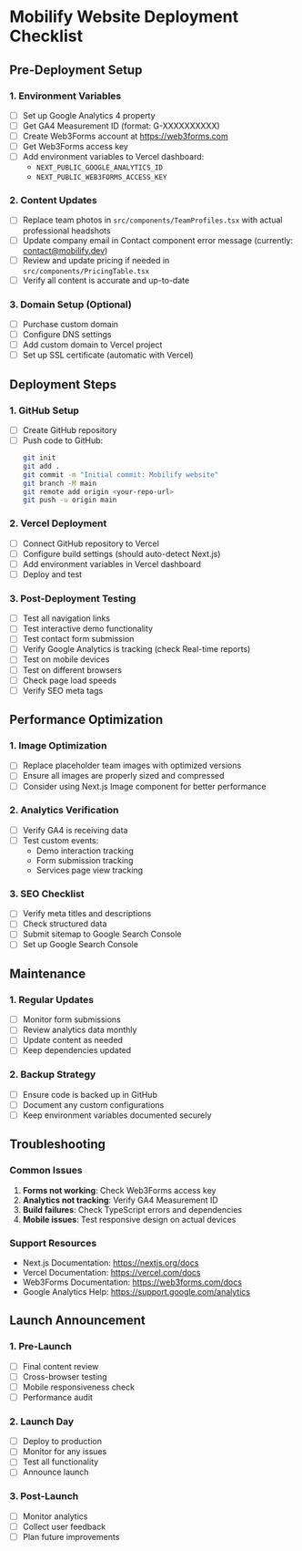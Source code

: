 # Mobilify Website Deployment Checklist

## Pre-Deployment Setup

### 1. Environment Variables
- [ ] Set up Google Analytics 4 property
- [ ] Get GA4 Measurement ID (format: G-XXXXXXXXXX)
- [ ] Create Web3Forms account at https://web3forms.com
- [ ] Get Web3Forms access key
- [ ] Add environment variables to Vercel dashboard:
  - `NEXT_PUBLIC_GOOGLE_ANALYTICS_ID`
  - `NEXT_PUBLIC_WEB3FORMS_ACCESS_KEY`

### 2. Content Updates
- [ ] Replace team photos in `src/components/TeamProfiles.tsx` with actual professional headshots
- [ ] Update company email in Contact component error message (currently: contact@mobilify.dev)
- [ ] Review and update pricing if needed in `src/components/PricingTable.tsx`
- [ ] Verify all content is accurate and up-to-date

### 3. Domain Setup (Optional)
- [ ] Purchase custom domain
- [ ] Configure DNS settings
- [ ] Add custom domain to Vercel project
- [ ] Set up SSL certificate (automatic with Vercel)

## Deployment Steps

### 1. GitHub Setup
- [ ] Create GitHub repository
- [ ] Push code to GitHub:
  ```bash
  git init
  git add .
  git commit -m "Initial commit: Mobilify website"
  git branch -M main
  git remote add origin <your-repo-url>
  git push -u origin main
  ```

### 2. Vercel Deployment
- [ ] Connect GitHub repository to Vercel
- [ ] Configure build settings (should auto-detect Next.js)
- [ ] Add environment variables in Vercel dashboard
- [ ] Deploy and test

### 3. Post-Deployment Testing
- [ ] Test all navigation links
- [ ] Test interactive demo functionality
- [ ] Test contact form submission
- [ ] Verify Google Analytics is tracking (check Real-time reports)
- [ ] Test on mobile devices
- [ ] Test on different browsers
- [ ] Check page load speeds
- [ ] Verify SEO meta tags

## Performance Optimization

### 1. Image Optimization
- [ ] Replace placeholder team images with optimized versions
- [ ] Ensure all images are properly sized and compressed
- [ ] Consider using Next.js Image component for better performance

### 2. Analytics Verification
- [ ] Verify GA4 is receiving data
- [ ] Test custom events:
  - Demo interaction tracking
  - Form submission tracking
  - Services page view tracking

### 3. SEO Checklist
- [ ] Verify meta titles and descriptions
- [ ] Check structured data
- [ ] Submit sitemap to Google Search Console
- [ ] Set up Google Search Console

## Maintenance

### 1. Regular Updates
- [ ] Monitor form submissions
- [ ] Review analytics data monthly
- [ ] Update content as needed
- [ ] Keep dependencies updated

### 2. Backup Strategy
- [ ] Ensure code is backed up in GitHub
- [ ] Document any custom configurations
- [ ] Keep environment variables documented securely

## Troubleshooting

### Common Issues
1. **Forms not working**: Check Web3Forms access key
2. **Analytics not tracking**: Verify GA4 Measurement ID
3. **Build failures**: Check TypeScript errors and dependencies
4. **Mobile issues**: Test responsive design on actual devices

### Support Resources
- Next.js Documentation: https://nextjs.org/docs
- Vercel Documentation: https://vercel.com/docs
- Web3Forms Documentation: https://web3forms.com/docs
- Google Analytics Help: https://support.google.com/analytics

## Launch Announcement

### 1. Pre-Launch
- [ ] Final content review
- [ ] Cross-browser testing
- [ ] Mobile responsiveness check
- [ ] Performance audit

### 2. Launch Day
- [ ] Deploy to production
- [ ] Monitor for any issues
- [ ] Test all functionality
- [ ] Announce launch

### 3. Post-Launch
- [ ] Monitor analytics
- [ ] Collect user feedback
- [ ] Plan future improvements
